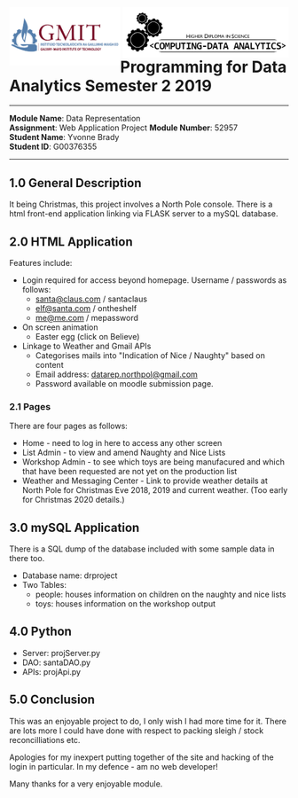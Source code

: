 <img align="left" src="/images/GMIT-logo.png" alt="GMIT" width="200"/>                               <img align="right" src="/images/data-analytics.png" alt="HDipDA" width="300"/>  

# Programming for Data Analytics Semester 2 2019 #

___________________________________________

**Module Name**: Data Representation  
**Assignment**: Web Application Project 
**Module Number**: 52957  
**Student Name**: Yvonne Brady  
**Student ID**: G00376355  
___________________________________________


## 1.0 General Description

It being Christmas, this project involves a North Pole console. There is a html front-end application linking via FLASK server to a mySQL database.  

## 2.0 HTML Application
Features include:
* Login required for access beyond homepage. Username / passwords as follows:
    - santa@claus.com / santaclaus
    - elf@santa.com / ontheshelf
    - me@me.com / mepassword
* On screen animation
    - Easter egg (click on Believe)
* Linkage to Weather and Gmail APIs
    - Categorises mails into "Indication of Nice / Naughty" based on content
    - Email address: datarep.northpol@gmail.com
    - Password available on moodle submission page.

### 2.1 Pages
There are four pages as follows:  
* Home - need to log in here to access any other screen
* List Admin - to view and amend Naughty and Nice Lists
* Workshop Admin - to see which toys are being manufacured and which that have been requested are not yet on the production list
* Weather and Messaging Center - Link to provide weather details at North Pole for Christmas Eve 2018, 2019 and current weather. (Too early for Christmas 2020 details.)

## 3.0 mySQL Application
There is a SQL dump of the database included with some sample data in there too. 
* Database name: drproject
* Two Tables:
    - people: houses information on children on the naughty and nice lists  
    - toys: houses information on the workshop output

## 4.0 Python  
* Server: projServer.py
* DAO: santaDAO.py
* APIs: projApi.py

## 5.0 Conclusion
This was an enjoyable project to do, I only wish I had more time for it. There are lots more I could have done with respect to packing sleigh / stock reconcilliations etc.  

Apologies for my inexpert putting together of the site and hacking of the login in particular. In my defence - am no web developer!

Many thanks for a very enjoyable module.